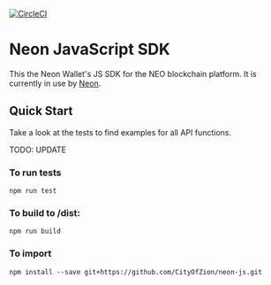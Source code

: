 [![CircleCI](https://circleci.com/gh/CityOfZion/neon-js.svg?style=svg)](https://circleci.com/gh/CityOfZion/neon-js)

# Neon JavaScript SDK

This the Neon Wallet's JS SDK for the NEO blockchain platform. It is currently in use by [Neon](https://github.com/CityOfZion/neon-wallet/).


## Quick Start

Take a look at the tests to find examples for all API functions.

TODO: UPDATE

### To run tests
```
npm run test
```

### To build to /dist:
```
npm run build
```

### To import
```
npm install --save git+https://github.com/CityOfZion/neon-js.git
```
